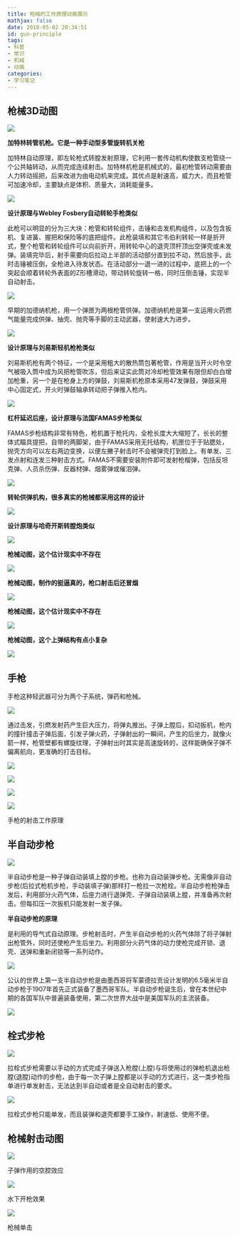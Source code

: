 ```yaml
---
title: 枪械的工作原理动画展示
mathjax: false
date: 2018-05-02 20:34:51
id: gun-principle
tags: 
- 科普
- 常识
- 机械
- 动画
categories:
- 学习笔记
---
```


## 枪械3D动图

![](https://raw.githubusercontent.com/zzhm/zzhm.github.io/images/hexo/20210506132319.gif)

**加特林转管机枪。它是一种手动型多管旋转机关枪**

<!--- more--->

加特林自动原理，即左轮枪式转膛发射原理，它利用一套传动机构使数支枪管绕一个公共轴转动，从而完成连续射击。加特林机枪是机械式的，最初枪管转动需要由人力转动摇把，后来改进为由电动机来完成。其优点是射速高，威力大，而且枪管可加速冷却，主要缺点是体积、质量大，消耗能量多。

![](https://raw.githubusercontent.com/zzhm/zzhm.github.io/images/hexo/20210506132332.gif)

**设计原理与Webley Fosbery自动转轮手枪类似**

此枪可以明显的分为三大块：枪管和转轮组件，击锤和击发机构组件，以及包含扳机、复进簧、握把和保险等的底把组件。此枪装填和其它韦伯利转轮一样是折开式，整个枪管和转轮组件可以向前折开，用转轮中心的退壳顶杆顶出空弹壳或未发弹。装填完毕后，射手需要向后拉动上半部的活动部分直到拉不动，然后放手，此时击锤被压倒，全枪进入待发状态。在活动部分一退一进的过程中，底把上的一个突起会顺着转轮外表面的Z形槽滑动，带动转轮旋转一格，同时压倒击锤，实现半自动射击。

![](https://raw.githubusercontent.com/zzhm/zzhm.github.io/images/hexo/20210506132325.gif)

早期的加德纳机枪，用一个弹匣为两根枪管供弹。加德纳机枪是第一支运用火药燃气能量完成供弹、抽壳、抛壳等手脚的主动武器，使射速大为进步。

![](https://raw.githubusercontent.com/zzhm/zzhm.github.io/images/hexo/20210506132341.gif)

**设计原理与刘易斯轻机枪枪类似**

刘易斯机枪有两个特征，一个是采用粗大的散热筒包著枪管，作用是当开火时令空气被吸入筒中成为风把枪管吹冻，但后来证实此筒对冷却枪管效果有限但却白白增加枪重，另一个是在枪身上方的弹鼓，刘易斯机枪原本采用47发弹鼓，弹鼓采用中心固定式，开火时弹鼓轴承转动把子弹推入枪内。

![](https://raw.githubusercontent.com/zzhm/zzhm.github.io/images/hexo/20210506132512.gif)

**杠杆延迟后座，设计原理与法国FAMAS步枪类似**

FAMAS步枪结构非常有特色，枪机置于枪托内，全枪长度大大缩短了，长长的整体式瞄具提把，自带的两脚架，由于FAMAS采用无托结构，机匣位于于贴腮处，抛壳方向可以左右两边变换，以便左撇子射击时不会被弹壳打到脸上。有单发、三发点射和连发三种射击方式。FAMAS不需要安装附件即可发射枪榴弹，包括反坦克弹、人员杀伤弹、反器材弹、烟雾弹或催泪弹。

![](https://raw.githubusercontent.com/zzhm/zzhm.github.io/images/hexo/20210506132343.gif)

**转轮供弹机构，很多真实的枪械都采用这样的设计**

![](https://raw.githubusercontent.com/zzhm/zzhm.github.io/images/hexo/20210506132508.gif)

**设计原理与哈奇开斯转膛炮类似**

![](https://raw.githubusercontent.com/zzhm/zzhm.github.io/images/hexo/20210506132346.gif)

**枪械动图，这个估计现实中不存在**

![](https://raw.githubusercontent.com/zzhm/zzhm.github.io/images/hexo/20210506132349.gif)

**枪械动图，制作的挺逼真的，枪口射击后还冒烟**

![](https://raw.githubusercontent.com/zzhm/zzhm.github.io/images/hexo/20210506132505.gif)

**枪械动图，这个估计现实中不存在**

![](https://raw.githubusercontent.com/zzhm/zzhm.github.io/images/hexo/20210506132352.gif)

**枪械动图，这个上弹结构有点小复杂**

![](https://raw.githubusercontent.com/zzhm/zzhm.github.io/images/hexo/20210506132459.gif)

##  手枪

手枪这种轻武器可分为两个子系统，弹药和枪械。

![](https://raw.githubusercontent.com/zzhm/zzhm.github.io/images/hexo/20210506132355.gif)

通过击发，引燃发射药产生巨大压力，将弹丸推出。子弹上膛后，扣动扳机，枪内的撞针撞击子弹后面，引发子弹火药，子弹射出的一瞬间，产生的后坐力，就像火箭一样，枪管壁都有螺旋纹理，子弹射出时其实是高速旋转的，这样能确保子弹不偏离航向，更准确的打击目标。

![](https://raw.githubusercontent.com/zzhm/zzhm.github.io/images/hexo/20210506132456.gif)

![](https://raw.githubusercontent.com/zzhm/zzhm.github.io/images/hexo/20210506132358.gif)

![](https://raw.githubusercontent.com/zzhm/zzhm.github.io/images/hexo/20210506132358.gif)

![](https://raw.githubusercontent.com/zzhm/zzhm.github.io/images/hexo/20210506132451.gif)

手枪的射击工作原理

## 半自动步枪

![](https://raw.githubusercontent.com/zzhm/zzhm.github.io/images/hexo/20210506132402.gif)

半自动步枪是一种子弹自动装填上膛的步枪。也称为自动装弹步枪。无需像非自动步枪(后拉式枪机步枪，手动装填子弹)那样打一枪拉一次枪栓。半自动步枪枪弹击发后，利用部分火药气体，后座力进行退弹壳、子弹自动装填上膛，并准备再次射击。但每扣压一次扳机只能发射一发子弹。

**半自动步枪的原理**

是利用的导气式自动原理。步枪射击时，产生半自动步枪的火药气体除了将子弹射出枪管外，同时还使枪产生后坐力。利用部分火药气体的动力使枪完成开锁、退壳、送弹和重新闭锁等一系列动作。

![](https://raw.githubusercontent.com/zzhm/zzhm.github.io/images/hexo/20210506132404.gif)

公认的世界上第一支半自动步枪是由墨西哥将军蒙德拉贡设计发明的6.5毫米半自动步枪于1907年首先正式装备了墨西哥军队。半自动步枪诞生后，曾在本世纪中期的各国军队中普遍装备使用，第二次世界大战中是美国军队的主流装备。

![](https://raw.githubusercontent.com/zzhm/zzhm.github.io/images/hexo/20210506132407.gif)

## 栓式步枪

![](https://raw.githubusercontent.com/zzhm/zzhm.github.io/images/hexo/20210506132409.gif)

拉栓式步枪需要以手动的方式完成子弹送入枪膛(上膛)与将使用过的弹枪机退出枪膛(退膛)动作的步枪，由于每一次子弹上膛都是以手动的方式进行，这一类步枪指单进行单发射击，无法达到半自动或者是全自动射击的要求。

![](https://raw.githubusercontent.com/zzhm/zzhm.github.io/images/hexo/20210506132412.gif)

拉栓式步枪只能单发，而且装弹和退壳都要手工操作，射速低、使用不便。

## 枪械射击动图

![](https://raw.githubusercontent.com/zzhm/zzhm.github.io/images/hexo/20210506132414.gif)

子弹作用的空腔效应

![](https://raw.githubusercontent.com/zzhm/zzhm.github.io/images/hexo/20210506132417.gif)

水下开枪效果

![](https://raw.githubusercontent.com/zzhm/zzhm.github.io/images/hexo/20210506132421.gif)

枪械单击
